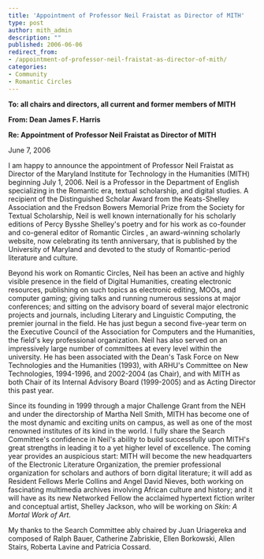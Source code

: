 ```yaml
---
title: 'Appointment of Professor Neil Fraistat as Director of MITH'
type: post
author: mith_admin
description: ""
published: 2006-06-06
redirect_from: 
- /appointment-of-professor-neil-fraistat-as-director-of-mith/
categories:
- Community
- Romantic Circles
---
```

**To: all chairs and directors, all current and former members of MITH**

**From: Dean James F. Harris**

**Re: Appointment of Professor Neil Fraistat as Director of MITH**

June 7, 2006

I am happy to announce the appointment of Professor Neil Fraistat as Director of the Maryland Institute for Technology in the Humanities (MITH) beginning July 1, 2006. Neil is a Professor in the Department of English specializing in the Romantic era, textual scholarship, and digital studies. A recipient of the Distinguished Scholar Award from the Keats-Shelley Association and the Fredson Bowers Memorial Prize from the Society for Textual Scholarship, Neil is well known internationally for his scholarly editions of Percy Bysshe Shelley's poetry and for his work as co-founder and co-general editor of Romantic Circles , an award-winning scholarly website, now celebrating its tenth anniversary, that is published by the University of Maryland and devoted to the study of Romantic-period literature and culture.

Beyond his work on Romantic Circles, Neil has been an active and highly visible presence in the field of Digital Humanities, creating electronic resources, publishing on such topics as electronic editing, MOOs, and computer gaming; giving talks and running numerous sessions at major conferences; and sitting on the advisory board of several major electronic projects and journals, including Literary and Linguistic Computing, the premier journal in the field. He has just begun a second five-year term on the Executive Council of the Association for Computers and the Humanities, the field's key professional organization. Neil has also served on an impressively large number of committees at every level within the university. He has been associated with the Dean's Task Force on New Technologies and the Humanities (1993), with ARHU's Committee on New Technologies, 1994-1996, and 2002-2004 (as Chair), and with MITH as both Chair of its Internal Advisory Board (1999-2005) and as Acting Director this past year.

Since its founding in 1999 through a major Challenge Grant from the NEH and under the directorship of Martha Nell Smith, MITH has become one of the most dynamic and exciting units on campus, as well as one of the most renowned institutes of its kind in the world. I fully share the Search Committee's confidence in Neil's ability to build successfully upon MITH's great strengths in leading it to a yet higher level of excellence. The coming year provides an auspicious start: MITH will become the new headquarters of the Electronic Literature Organization, the premier professional organization for scholars and authors of born digital literature; it will add as Resident Fellows Merle Collins and Angel David Nieves, both working on fascinating multimedia archives involving African culture and history; and it will have as its new Networked Fellow the acclaimed hypertext fiction writer and conceptual artist, Shelley Jackson, who will be working on _Skin: A Mortal Work of Art_.

My thanks to the Search Committee ably chaired by Juan Uriagereka and composed of Ralph Bauer, Catherine Zabriskie, Ellen Borkowski, Allen Stairs, Roberta Lavine and Patricia Cossard.
